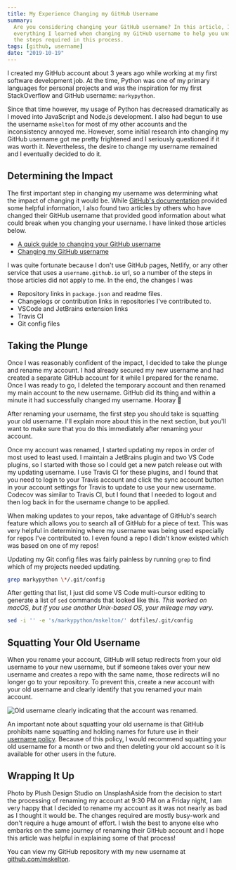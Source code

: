 ```yaml
---
title: My Experience Changing my GitHub Username
summary:
  Are you considering changing your GitHub username? In this article, I discuss
  everything I learned when changing my GitHub username to help you understand
  the steps required in this process.
tags: [github, username]
date: "2019-10-19"
---
```


I created my GitHub account about 3 years ago while working at my first software
development job. At the time, Python was one of my primary languages for
personal projects and was the inspiration for my first StackOverflow and GitHub
username: `markypython`.

Since that time however, my usage of Python has decreased dramatically as I
moved into JavaScript and Node.js development. I also had begun to use the
username `mskelton` for most of my other accounts and the inconsistency annoyed
me. However, some initial research into changing my GitHub username got me
pretty frightened and I seriously questioned if it was worth it. Nevertheless,
the desire to change my username remained and I eventually decided to do it.

## Determining the Impact

The first important step in changing my username was determining what the impact
of changing it would be. While
[GitHub's documentation](https://docs.github.com/en/account-and-profile/setting-up-and-managing-your-github-user-account/managing-user-account-settings/changing-your-github-username)
provided some helpful information, I also found two articles by others who have
changed their GitHub username that provided good information about what could
break when you changing your username. I have linked those articles below.

- [A quick guide to changing your GitHub username](https://www.freecodecamp.org/news/a-quick-guide-to-changing-your-github-username/)
- [Changing my GitHub username](https://www.nikhita.dev/changing-my-github-username)

I was quite fortunate because I don't use GitHub pages, Netlify, or any other
service that uses a `username.github.io` url, so a number of the steps in those
articles did not apply to me. In the end, the changes I was

- Repository links in `package.json` and readme files.
- Changelogs or contribution links in repositories I've contributed to.
- VSCode and JetBrains extension links
- Travis CI
- Git config files

## Taking the Plunge

Once I was reasonably confident of the impact, I decided to take the plunge and
rename my account. I had already secured my new username and had created a
separate GitHub account for it while I prepared for the rename. Once I was ready
to go, I deleted the temporary account and then renamed my main account to the
new username. GitHub did its thing and within a minute it had successfully
changed my username. Hooray 🎉

After renaming your username, the first step you should take is squatting your
old username. I'll explain more about this in the next section, but you'll want
to make sure that you do this immediately after renaming your account.

Once my account was renamed, I started updating my repos in order of most used
to least used. I maintain a JetBrains plugin and two VS Code plugins, so I
started with those so I could get a new patch release out with my updating
username. I use Travis CI for these plugins, and I found that you need to login
to your Travis account and click the sync account button in your account
settings for Travis to update to use your new username. Codecov was similar to
Travis CI, but I found that I needed to logout and then log back in for the
username change to be applied.

When making updates to your repos, take advantage of GitHub's search feature
which allows you to search all of GitHub for a piece of text. This was very
helpful in determining where my username was being used especially for repos
I've contributed to. I even found a repo I didn't know existed which was based
on one of my repos!

Updating my Git config files was fairly painless by running `grep` to find which
of my projects needed updating.

```bash
grep markypython \*/.git/config
```

After getting that list, I just did some VS Code multi-cursor editing to
generate a list of `sed` commands that looked like this. _This worked on macOS,
but if you use another Unix-based OS, your mileage may vary._

```bash
sed -i '' -e 's/markypython/mskelton/' dotfiles/.git/config
```

## Squatting Your Old Username

When you rename your account, GitHub will setup redirects from your old username
to your new username, but if someone takes over your new username and creates a
repo with the same name, those redirects will no longer go to your repository.
To prevent this, create a new account with your old username and clearly
identify that you renamed your main account.

![Old username clearly indicating that the account was renamed.](blog/username.png)

An important note about squatting your old username is that GitHub prohibits
name squatting and holding names for future use in their
[username policy](https://docs.github.com/en/github/site-policy/github-username-policy).
Because of this policy, I would recommend squatting your old username for a
month or two and then deleting your old account so it is available for other
users in the future.

## Wrapping It Up

Photo by Plush Design Studio on UnsplashAside from the decision to start the
processing of renaming my account at 9:30 PM on a Friday night, I am very happy
that I decided to rename my account as it was not nearly as bad as I thought it
would be. The changes required are mostly busy-work and don't require a huge
amount of effort. I wish the best to anyone else who embarks on the same journey
of renaming their GitHub account and I hope this article was helpful in
explaining some of that process!

You can view my GitHub repository with my new username at
[github.com/mskelton](https://github.com/mskelton).
